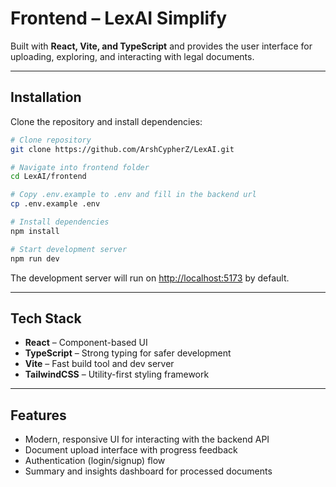 # Frontend – LexAI Simplify

Built with **React, Vite, and TypeScript** and provides the user interface for uploading, exploring, and interacting with legal documents.

---

## Installation

Clone the repository and install dependencies:

```bash
# Clone repository
git clone https://github.com/ArshCypherZ/LexAI.git

# Navigate into frontend folder
cd LexAI/frontend

# Copy .env.example to .env and fill in the backend url
cp .env.example .env

# Install dependencies
npm install

# Start development server
npm run dev
```

The development server will run on [http://localhost:5173](http://localhost:5173) by default.

---

## Tech Stack

* **React** – Component-based UI
* **TypeScript** – Strong typing for safer development
* **Vite** – Fast build tool and dev server
* **TailwindCSS** – Utility-first styling framework

---

## Features

* Modern, responsive UI for interacting with the backend API
* Document upload interface with progress feedback
* Authentication (login/signup) flow
* Summary and insights dashboard for processed documents